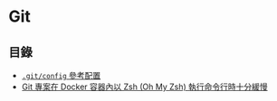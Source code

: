 # Git

## 目錄

* [`.git/config` 參考配置](/git/config)
* [Git 專案在 Docker 容器內以 Zsh (Oh My Zsh) 執行命令行時十分緩慢](/git/git-command-slow-with-oh-my-zsh)
